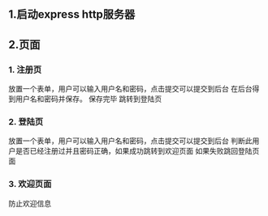 ## 1.启动express http服务器
## 2.页面
### 1. 注册页
放置一个表单，用户可以输入用户名和密码，点击提交可以提交到后台
在后台得到用户名和密码并保存。
保存完毕 跳转到登陆页
### 2. 登陆页
放置一个表单，用户可以输入用户名和密码，点击提交可以提交到后台
判断此用户是否已经注册过并且密码正确，如果成功跳转到欢迎页面
如果失败跳回登陆页面
### 3. 欢迎页面
防止欢迎信息
